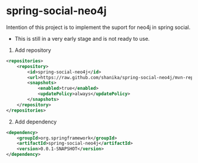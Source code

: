 # spring-social-neo4j

Intention of this project is to implement the suport for neo4j in spring social. 
* This is still in a very early stage and is not ready to use.

1. Add repository

```xml
<repositories>
    <repository>
        <id>spring-social-neo4j</id>
        <url>https://raw.github.com/shanika/spring-social-neo4j/mvn-repo/</url>
        <snapshots>
            <enabled>true</enabled>
            <updatePolicy>always</updatePolicy>
        </snapshots>
    </repository>
</repositories>
```

2. Add dependency

```xml
<dependency>
    <groupId>org.springframework</groupId>
    <artifactId>spring-social-neo4j</artifactId>
    <version>0.0.1-SNAPSHOT</version>
</dependency>
```
